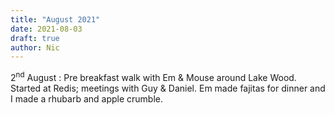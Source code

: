 ```yaml
---
title: "August 2021"
date: 2021-08-03
draft: true
author: Nic 
---
```


2<sup>nd</sup> August
: Pre breakfast walk with Em & Mouse around Lake Wood. Started at Redis; meetings with Guy & Daniel. Em made fajitas for dinner and I made a rhubarb and apple crumble. 

